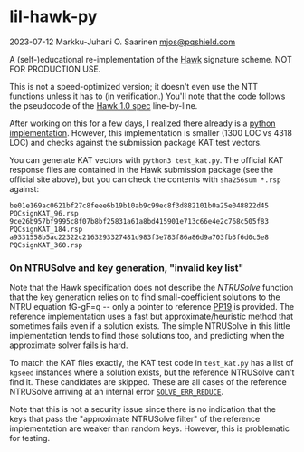 #	lil-hawk-py

2023-07-12  Markku-Juhani O. Saarinen  mjos@pqshield.com

A (self-)educational re-implementation of the [Hawk](https://hawk-sign.info/) signature scheme. NOT FOR PRODUCTION USE.

This is not a speed-optimized version; it doesn't even use the NTT functions unless it has to (in verification.) You'll note that the code follows the pseudocode of the [Hawk 1.0 spec](https://hawk-sign.info/hawk-spec.pdf) line-by-line.

After working on this for a few days, I realized there already is a [python implementation](https://github.com/hawk-sign/hawk-py). However, this implementation is smaller (1300 LOC vs 4318 LOC) and checks against the submission package KAT test vectors.

You can generate KAT vectors with `python3 test_kat.py`. The official KAT response files are contained in the Hawk submission package (see the official site above), but you can check the contents with `sha256sum *.rsp` against:
```
be01e169ac0621bf27c8feee6b19b10ab9c99ec8f3d882101b0a25e048822d45  PQCsignKAT_96.rsp
9ce26b957bf9995c8f07b8bf25831a61a8bd415901e713c66e4e2c768c505f83  PQCsignKAT_184.rsp
a9331558b5ac22322c2163293327481d983f3e783f86a86d9a703fb3f6d0c5e8  PQCsignKAT_360.rsp
```

###	On NTRUSolve and key generation, "invalid key list"

Note that the Hawk specification does not describe the *NTRUSolve* function that the key generation relies on to find small-coefficient solutions to the NTRU equation fG-gF=q -- only a pointer to reference [PP19](https://eprint.iacr.org/2019/015.pdf) is provided. The reference implementation uses a fast but approximate/heuristic method that sometimes fails even if a solution exists. The simple NTRUSolve in this little implementation tends to find those solutions too, and predicting when the approximate solver fails is hard.

To match the KAT files exactly, the KAT test code in `test_kat.py` has a list of `kgseed` instances where a solution exists, but the reference NTRUSolve can't find it. These candidates are skipped. These are all cases of the reference NTRUSolve arriving at an internal error [`SOLVE_ERR_REDUCE`](https://github.com/hawk-sign/dev/blob/ac3a98c3107ea030cc18fb2afef7f5655c588138/src/ng_ntru.c#L1047).

Note that this is not a security issue since there is no indication that the keys that pass the "approximate NTRUSolve filter" of the reference implementation are weaker than random keys. However, this is problematic for testing.

